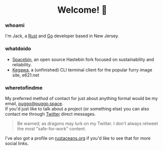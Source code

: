 <h1 align="center"> Welcome! 👋</h1>

### whoami
I'm Jack, a [Rust](https://rust-lang.org) and [Go](https://golang.org) developer based in New Jersey.         

### whatdoido
- [Spacebin](https://github.com/spacebin-org/spacebin), an open source Hastebin fork focused on sustainability and reliability.
- [Kegawa](https://github.com/heyitspuggo/kegawa), a (unfinished) CLI terminal client for the popular furry image site, e621.net

### wheretofindme
My preferred method of contact for just about anything formal would be my email, [puggo@puggo.space](mailto:puggo@puggo.space).     
If you'd just like to talk about a project (or something else) you can also contact me through [Twitter](https://twitter.com/heyitspuggo) direct messages.
> Be warned; as dragons may lurk on my Twitter. I don't always retweet the most "safe-for-work" content.

I've also got a profile on [rustaceans.org](https://www.rustaceans.org/search/heyitspuggo) if you'd like to see that for more social links.
